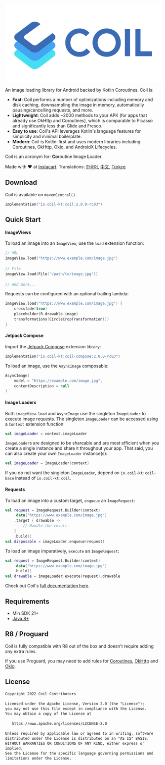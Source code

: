 ﻿![Coil](logo.svg)

An image loading library for Android backed by Kotlin Coroutines. Coil is:

- **Fast**: Coil performs a number of optimizations including memory and disk caching, downsampling the image in memory, automatically pausing/cancelling requests, and more.
- **Lightweight**: Coil adds ~2000 methods to your APK (for apps that already use OkHttp and Coroutines), which is comparable to Picasso and significantly less than Glide and Fresco.
- **Easy to use**: Coil's API leverages Kotlin's language features for simplicity and minimal boilerplate.
- **Modern**: Coil is Kotlin-first and uses modern libraries including Coroutines, OkHttp, Okio, and AndroidX Lifecycles.

Coil is an acronym for: **Co**routine **I**mage **L**oader.

Made with ❤️ at [Instacart](https://www.instacart.com). Translations: [한국어](README-ko.md), [中文](README-zh.md), [Türkçe](README-tr.md)

## Download

Coil is available on `mavenCentral()`.

```kotlin
implementation("io.coil-kt:coil:2.0.0-rc03")
```

## Quick Start

#### ImageViews

To load an image into an `ImageView`, use the `load` extension function:

```kotlin
// URL
imageView.load("https://www.example.com/image.jpg")

// File
imageView.load(File("/path/to/image.jpg"))

// And more...
```

Requests can be configured with an optional trailing lambda:

```kotlin
imageView.load("https://www.example.com/image.jpg") {
    crossfade(true)
    placeholder(R.drawable.image)
    transformations(CircleCropTransformation())
}
```

#### Jetpack Compose

Import the [Jetpack Compose](https://developer.android.com/jetpack/compose) extension library:

```kotlin
implementation("io.coil-kt:coil-compose:2.0.0-rc03")
```

To load an image, use the `AsyncImage` composable:

```kotlin
AsyncImage(
    model = "https://example.com/image.jpg",
    contentDescription = null
)
```

#### Image Loaders

Both `imageView.load` and `AsyncImage` use the singleton `ImageLoader` to execute image requests. The singleton `ImageLoader` can be accessed using a `Context` extension function:

```kotlin
val imageLoader = context.imageLoader
```

`ImageLoader`s are designed to be shareable and are most efficient when you create a single instance and share it throughout your app. That said, you can also create your own `ImageLoader` instance(s):

```kotlin
val imageLoader = ImageLoader(context)
```

If you do not want the singleton `ImageLoader`, depend on `io.coil-kt:coil-base` instead of `io.coil-kt:coil`.

#### Requests

To load an image into a custom target, `enqueue` an `ImageRequest`:

```kotlin
val request = ImageRequest.Builder(context)
    .data("https://www.example.com/image.jpg")
    .target { drawable ->
        // Handle the result.
    }
    .build()
val disposable = imageLoader.enqueue(request)
```

To load an image imperatively, `execute` an `ImageRequest`:

```kotlin
val request = ImageRequest.Builder(context)
    .data("https://www.example.com/image.jpg")
    .build()
val drawable = imageLoader.execute(request).drawable
```

Check out Coil's [full documentation here](https://coil-kt.github.io/coil/getting_started/).

## Requirements

- Min SDK 21+
- [Java 8+](https://coil-kt.github.io/coil/faq/#how-do-i-target-java-8)

## R8 / Proguard

Coil is fully compatible with R8 out of the box and doesn't require adding any extra rules.

If you use Proguard, you may need to add rules for [Coroutines](https://github.com/Kotlin/kotlinx.coroutines/blob/master/kotlinx-coroutines-core/jvm/resources/META-INF/proguard/coroutines.pro), [OkHttp](https://github.com/square/okhttp/blob/master/okhttp/src/jvmMain/resources/META-INF/proguard/okhttp3.pro) and [Okio](https://github.com/square/okio/blob/master/okio/src/jvmMain/resources/META-INF/proguard/okio.pro).

## License

    Copyright 2022 Coil Contributors

    Licensed under the Apache License, Version 2.0 (the "License");
    you may not use this file except in compliance with the License.
    You may obtain a copy of the License at

       https://www.apache.org/licenses/LICENSE-2.0

    Unless required by applicable law or agreed to in writing, software
    distributed under the License is distributed on an "AS IS" BASIS,
    WITHOUT WARRANTIES OR CONDITIONS OF ANY KIND, either express or implied.
    See the License for the specific language governing permissions and
    limitations under the License.
